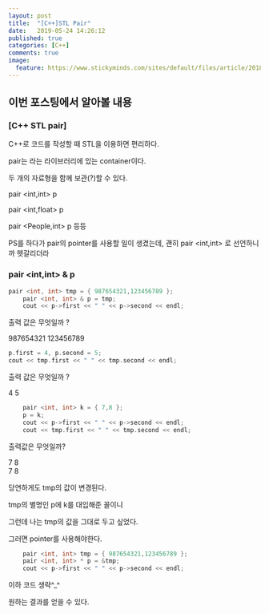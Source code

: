```yaml
---
layout: post
title:  "[C++]STL Pair"
date:   2019-05-24 14:26:12
published: true
categories: [C++]
comments: true
image:
  feature: https://www.stickyminds.com/sites/default/files/article/2018/RubberDucks.jpg
---
```


## **이번 포스팅에서 알아볼 내용**
### [C++ STL pair]
<!--more-->
C++로 코드를 작성할 때 STL을 이용하면 편리하다.

pair는 <utility> 라는 라이브러리에 있는 container이다.

두 개의 자료형을 함께 보관(?)할 수 있다.

pair <int,int> p

pair <int,float> p

pair <People,int> p 등등

PS를 하다가 pair의 pointer를 사용할 일이 생겼는데, 괜히 pair <int,int> 로 선언하니까 헷갈리더라 

### pair <int,int> & p
``` cpp
pair <int, int> tmp = { 987654321,123456789 };
	pair <int, int> & p = tmp;
	cout << p->first << " " << p->second << endl;
```
출력 값은 무엇일까 ? 

987654321 123456789

``` cpp
p.first = 4, p.second = 5;
cout << tmp.first << " " << tmp.second << endl;
```
출력 값은 무엇일까 ? 

4 5

``` cpp
	pair <int, int> k = { 7,8 };
	p = k;
	cout << p->first << " " << p->second << endl;
	cout << tmp.first << " " << tmp.second << endl;
```
출력값은 무엇일까?

7 8  
7 8

당연하게도 tmp의 값이 변경된다. 

tmp의 별명인 p에 k를 대입해준 꼴이니

그런데 나는 tmp의 값을 그대로 두고 싶었다. 

그러면 pointer를 사용해야한다. 

```cpp
	pair <int, int> tmp = { 987654321,123456789 };
	pair <int, int> * p = &tmp;
	cout << p->first << " " << p->second << endl;
```
이하 코드 생략^_^ 

원하는 결과를 얻을 수 있다. 
